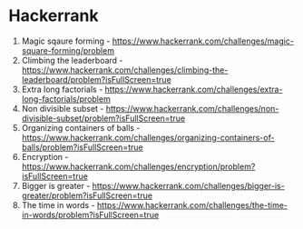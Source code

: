 # Hackerrank

1. Magic sqaure forming - https://www.hackerrank.com/challenges/magic-square-forming/problem
2. Climbing the leaderboard - https://www.hackerrank.com/challenges/climbing-the-leaderboard/problem?isFullScreen=true
3. Extra long factorials - https://www.hackerrank.com/challenges/extra-long-factorials/problem
4. Non divisible subset - https://www.hackerrank.com/challenges/non-divisible-subset/problem?isFullScreen=true
5. Organizing containers of balls - https://www.hackerrank.com/challenges/organizing-containers-of-balls/problem?isFullScreen=true 
6. Encryption - https://www.hackerrank.com/challenges/encryption/problem?isFullScreen=true
7. Bigger is greater - https://www.hackerrank.com/challenges/bigger-is-greater/problem?isFullScreen=true
8. The time in words - https://www.hackerrank.com/challenges/the-time-in-words/problem?isFullScreen=true
